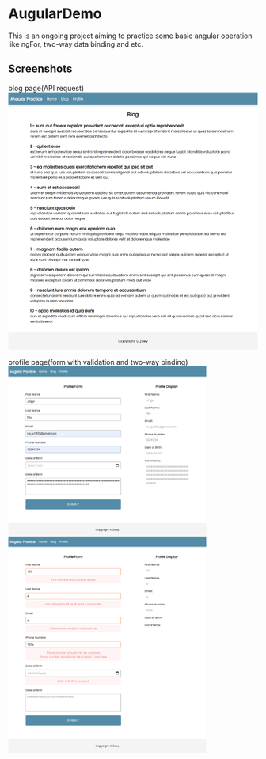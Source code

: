 # AugularDemo
This is an ongoing project aiming to practice some basic angular operation like ngFor, two-way data binding and etc.

## Screenshots
blog page(API request)   
<img src="https://github.com/JingyiNiu/angular-practice/blob/master/screenshots/blog.png" width=600>   

profile page(form with validation and two-way binding)   
<img src="https://github.com/JingyiNiu/angular-practice/blob/master/screenshots/profile.png" width=400 align="top">  <img src="https://github.com/JingyiNiu/angular-practice/blob/master/screenshots/profile-validation.png" width=400 align="top">   
